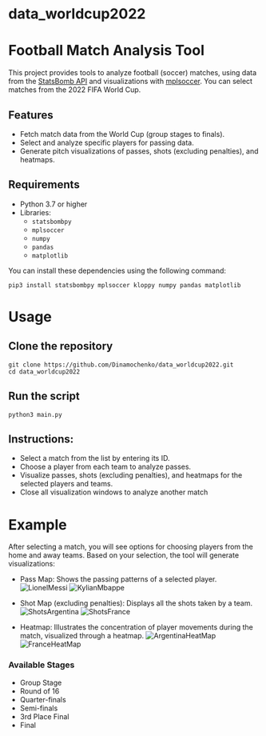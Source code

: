 # data_worldcup2022

# Football Match Analysis Tool

This project provides tools to analyze football (soccer) matches, using data from the [StatsBomb API](https://github.com/statsbomb/statsbombpy) and visualizations with [mplsoccer](https://mplsoccer.readthedocs.io/en/latest/). You can select matches from the 2022 FIFA World Cup.

## Features

- Fetch match data from the World Cup (group stages to finals).
- Select and analyze specific players for passing data.
- Generate pitch visualizations of passes, shots (excluding penalties), and heatmaps.

## Requirements

- Python 3.7 or higher
- Libraries:
  - `statsbombpy`
  - `mplsoccer`
  - `numpy`
  - `pandas`
  - `matplotlib`

You can install these dependencies using the following command:

```
pip3 install statsbombpy mplsoccer kloppy numpy pandas matplotlib
```

# Usage

## Clone the repository
```
git clone https://github.com/Dinamochenko/data_worldcup2022.git
cd data_worldcup2022
```
## Run the script
`python3 main.py`

## Instructions:
- Select a match from the list by entering its ID.
- Choose a player from each team to analyze passes.
- Visualize passes, shots (excluding penalties), and heatmaps for the selected players and teams.
- Close all visualization windows to analyze another match

# Example
After selecting a match, you will see options for choosing players from the home and away teams. Based on your selection, the tool will generate visualizations:

- Pass Map: Shows the passing patterns of a selected player.
![LionelMessi](https://github.com/user-attachments/assets/4bf32352-de66-4bb6-a5d6-c8acf4919646)
![KylianMbappe](https://github.com/user-attachments/assets/aab95c3e-a040-4a77-b4b3-93fcd901b7df)

- Shot Map (excluding penalties): Displays all the shots taken by a team.
![ShotsArgentina](https://github.com/user-attachments/assets/7a39fa3b-14f8-4419-a732-505afd0d2222)
![ShotsFrance](https://github.com/user-attachments/assets/ba3a9e9e-50b9-42f9-a905-df180ca6bbd8)

- Heatmap: Illustrates the concentration of player movements during the match, visualized through a heatmap.
![ArgentinaHeatMap](https://github.com/user-attachments/assets/7a6e9496-6a23-4472-a0e1-5ad21c28ea68)
![FranceHeatMap](https://github.com/user-attachments/assets/c4129c13-b826-4039-99ad-47a8fe5da9c7)


### Available Stages
- Group Stage
- Round of 16
- Quarter-finals
- Semi-finals
- 3rd Place Final
- Final
